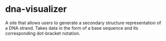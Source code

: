 # dna-visualizer

A site that allows users to generate a secondary structure representation of a DNA strand. Takes data in the form of a base sequence and its corresponding dot-bracket notation.
